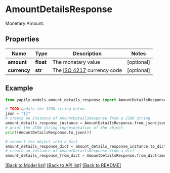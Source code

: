 # AmountDetailsResponse

Monetary Amount.

## Properties

Name | Type | Description | Notes
------------ | ------------- | ------------- | -------------
**amount** | **float** | The monetary value | [optional] 
**currency** | **str** | The [ISO 4217](https://www.xe.com/iso4217.php) currency code | [optional] 

## Example

```python
from yapily.models.amount_details_response import AmountDetailsResponse

# TODO update the JSON string below
json = "{}"
# create an instance of AmountDetailsResponse from a JSON string
amount_details_response_instance = AmountDetailsResponse.from_json(json)
# print the JSON string representation of the object
print(AmountDetailsResponse.to_json())

# convert the object into a dict
amount_details_response_dict = amount_details_response_instance.to_dict()
# create an instance of AmountDetailsResponse from a dict
amount_details_response_from_dict = AmountDetailsResponse.from_dict(amount_details_response_dict)
```
[[Back to Model list]](../README.md#documentation-for-models) [[Back to API list]](../README.md#documentation-for-api-endpoints) [[Back to README]](../README.md)


